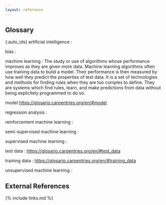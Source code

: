 ```yaml
---
layout: reference
---
```


## Glossary

{:auto_ids} 
artificial intelligence 
:

bias 
:

machine learning
:   The study or use of algorithms whose performance improves as they are given more data. Machine learning algorithms often use training data to       build a model. Their performance is then measured by how well they predict the properties of test data. It is a set of technologies and methods     for finding rules when they are too complex to define. They are systems which find rules, learn, and make predictions from data without             being explicitely programmed to do so.

model https://glosario.carpentries.org/en/#model

regression analysis :

reinforcement machine learning : 

semi-supervised machine learning :

supervised machine learning :

test data : https://glosario.carpentries.org/en/#test_data

training data : https://glosario.carpentries.org/en/#training_data

unsupervised machine learning :


## External References


{% include links.md %}
